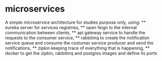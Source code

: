 # microservices

A simple microservice architecture for studies purpose only, using: 
 ** eureka server for services registries,
 ** open feign to the internal communication between clients,
 ** api gateway service to handle the requests to the consumer service, 
 ** rabbitmq to create the notification service queue and consume the costumer service producer and send the notifications,
 ** zipkin keeping trace of everything that is happening,
 ** docker to get the zipkin, rabbitmq and postgres images and define its ports
 
